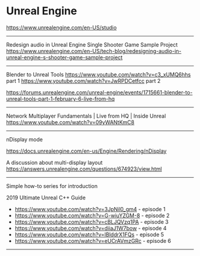 # Unreal Engine

https://www.unrealengine.com/en-US/studio

---

Redesign audio in Unreal Engine Single Shooter Game Sample Project
https://www.unrealengine.com/en-US/tech-blog/redesigning-audio-in-unreal-engine-s-shooter-game-sample-project

---

Blender to Unreal Tools
https://www.youtube.com/watch?v=c3_xUMQ6hhs   part 1
https://www.youtube.com/watch?v=JwRPDCetfcc   part 2

https://forums.unrealengine.com/unreal-engine/events/1715661-blender-to-unreal-tools-part-1-february-6-live-from-hq

---

Network Multiplayer Fundamentals | Live from HQ | Inside Unreal
https://www.youtube.com/watch?v=09yWANtKmC8

---

nDisplay mode

https://docs.unrealengine.com/en-us/Engine/Rendering/nDisplay

A discussion about multi-display layout
https://answers.unrealengine.com/questions/674923/view.html

---

Simple how-to series for introduction

2019 Ultimate Unreal C++ Guide

- https://www.youtube.com/watch?v=3JpNil0_gm4   - episode 1
- https://www.youtube.com/watch?v=G-wiuYZGM-8   - episode 2
- https://www.youtube.com/watch?v=cBLJQVzq1PA   - episode 3
- https://www.youtube.com/watch?v=diiaJ1W7bow   - episode 4
- https://www.youtube.com/watch?v=IBlddrX1FQs   - episode 5
- https://www.youtube.com/watch?v=eUCrAVmzGRc   - episode 6

---
